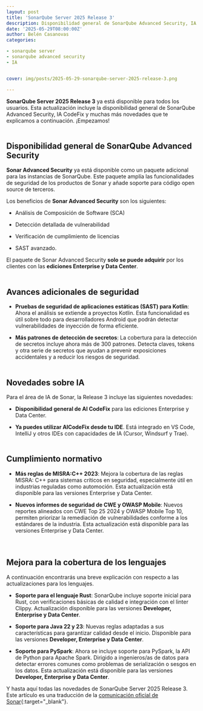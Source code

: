 ```yaml
---
layout: post
title: 'SonarQube Server 2025 Release 3'
description: Disponibilidad general de SonarQube Advanced Security, IA CodeFix... ¡Ya tenemos aquí las novedades para SonarQube Server!
date: '2025-05-29T08:00:00Z'
author: Belén Casanovas
categories:

- sonarqube server
- sonarqube advanced security
- IA


cover: img/posts/2025-05-29-sonarqube-server-2025-release-3.png

---
```


**SonarQube Server 2025 Release 3** ya está disponible para todos los usuarios. Esta actualización incluye la disponibilidad general de SonarQube Advanced Security, IA CodeFix y muchas más novedades que te explicamos a continuación. ¡Empezamos!
<br><br>


<h2>Disponibilidad general de SonarQube Advanced Security</h2>

**Sonar Advanced Security** ya está disponible como un paquete adicional para las instancias de SonarQube. Este paquete amplía las funcionalidades de seguridad de los productos de Sonar y añade soporte para código open source de terceros. 

Los beneficios de **Sonar Advanced Security** son los siguientes: 

- Análisis de Composición de Software (SCA)

- Detección detallada de vulnerabilidad

- Verificación de cumplimiento de licencias

- SAST avanzado.

El paquete de Sonar Advanced Security **solo se puede adquirir** por los clientes con las **ediciones Enterprise y Data Center**. 
<br><br>

<h2>Avances adicionales de seguridad</h2>

- **Pruebas de seguridad de aplicaciones estáticas (SAST) para Kotlin**: Ahora el análisis se extiende a proyectos Kotlin. Esta funcionalidad es útil sobre todo para desarrolladores Android que podrán detectar vulnerabilidades de inyección de forma eficiente. 

- **Más patrones de detección de secretos**: La cobertura para la detección de secretos incluye ahora más de 300 patrones. Detecta claves, tokens y otra serie de secretos que ayudan a prevenir exposiciones accidentales y a reducir los riesgos de seguridad. 
<br><br>

<h2>Novedades sobre IA</h2>

Para el área de IA de Sonar, la Release 3 incluye las siguientes novedades: 

- **Disponibilidad general de AI CodeFix** para las ediciones Enterprise y Data Center. 

- **Ya puedes utilizar AICodeFix desde tu IDE**. Está integrado en VS Code, IntelliJ y otros IDEs con capacidades de IA (Cursor, Windsurf y Trae). 
<br><br>

<h2>Cumplimiento normativo</h2>

- **Más reglas de MISRA:C++ 2023**: Mejora la cobertura de las reglas MISRA: C++ para sistemas críticos en seguridad, especialmente útil en industrias reguladas como automoción. Esta actualización está disponible para las versiones Enterprise y Data Center. <br>

- **Nuevos informes de seguridad de CWE y OWASP Mobile**: Nuevos reportes alineados con CWE Top 25 2024 y OWASP Mobile Top 10, permiten priorizar la remediación de vulnerabilidades conforme a los estándares de la industria. Esta actualización está disponible para las versiones Enterprise y Data Center.<br>
<br><br>

<h2>Mejora para la cobertura de los lenguajes</h2>

A continuación encontrarás una breve explicación con respecto a las actualizaciones para los lenguajes. 

- **Soporte para el lenguaje Rust**: SonarQube incluye soporte inicial para Rust, con verificaciones básicas de calidad e integración con el linter Clippy. Actualización disponible para las versiones **Developer, Enterprise y Data Center**.

- **Soporte para Java 22 y 23**: Nuevas reglas adaptadas a sus características para garantizar calidad desde el inicio. Disponible para las versiones **Developer, Enterprise y Data Center**.

- **Soporte para PySpark**: Ahora se incluye soporte para PySpark, la API de Python para Apache Spark. Dirigido a ingenieros/as de datos para detectar errores comunes como problemas de serialización o sesgos en los datos. Esta actualización está disponible para las versiones **Developer, Enterprise y Data Center**.

Y hasta aquí todas las novedades de SonarQube Server 2025 Release 3. Este artículo es una traducción de la [comunicación oficial de Sonar](https://www.sonarsource.com/products/sonarqube/whats-new/2025-3/){:target="_blank"}. 



